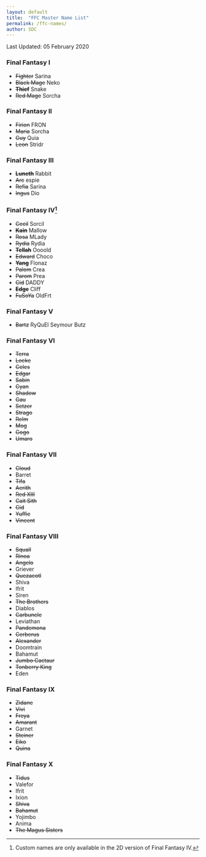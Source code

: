 ```yaml
---
layout: default
title:  "FFC Master Name List"
permalink: /ffc-names/
author: SDC
---
```


Last Updated: 05 February 2020

### Final Fantasy I
* ~~Fighter~~ Sarina
* ~~Black Mage~~ Neko
* **~~Thief~~** Snake
* ~~Red Mage~~ Sorcha

### Final Fantasy II
* ~~Firion~~ FRON
* ~~Maria~~ Sorcha
* ~~Guy~~ Quia
* ~~Leon~~ Stridr

### Final Fantasy III
* **~~Luneth~~** Rabbit
* ~~Arc~~ espie
* ~~Refia~~ Sarina
* ~~Ingus~~ Dio

### Final Fantasy IV[^1]
* ~~Cecil~~ Sorcil
* ~~**Kain**~~ Mallow
* ~~Rosa~~ MLady
* ~~Rydia~~ Rydia
* ~~**Tellah**~~ Oooold
* ~~Edward~~ Choco
* ~~**Yang**~~ Flonaz
* ~~Palom~~ Crea
* ~~Parom~~ Prea
* ~~Cid~~ DADDY
* ~~**Edge**~~ Cliff
* ~~FuSoYa~~ OldFrt

### Final Fantasy V
* ~~Bartz~~ RyQuEl Seymour Butz


### Final Fantasy VI
* ~~Terra~~ 
* ~~Locke~~ 
* ~~Celes~~ 
* ~~Edgar~~ 
* ~~Sabin~~ 
* ~~Cyan~~ 
* ~~Shadow~~ 
* ~~Gau~~ 
* ~~Setzer~~ 
* ~~Strago~~ 
* ~~Relm~~ 
* ~~Mog~~ 
* ~~Gogo~~ 
* ~~Umaro~~ 

### Final Fantasy VII
* ~~Cloud~~
* Barret
* ~~Tifa~~
* ~~Aerith~~
* ~~Red XIII~~
* ~~Cait Sith~~
* ~~Cid~~
* ~~Yuffie~~
* ~~Vincent~~

### Final Fantasy VIII
* ~~Squall~~
* ~~Rinoa~~
* ~~Angelo~~
* Griever
* ~~Quezacotl~~
* Shiva
* Ifrit
* Siren
* ~~The Brothers~~
* Diablos
* ~~Carbuncle~~
* Leviathan
* ~~Pandemona~~
* ~~Cerberus~~
* ~~Alexander~~
* Doomtrain
* Bahamut
* ~~Jumbo Cactaur~~
* ~~Tonberry King~~
* Eden

### Final Fantasy IX
* ~~Zidane~~
* ~~Vivi~~
* ~~Freya~~
* ~~Amarant~~
* Garnet
* ~~Steiner~~
* ~~Eiko~~
* ~~Quina~~

### Final Fantasy X
* ~~Tidus~~
* Valefor
* Ifrit
* Ixion
* ~~Shiva~~
* ~~Bahamut~~
* Yojimbo
* Anima
* ~~The Magus Sisters~~

[^1]: Custom names are only available in the 2D version of Final Fantasy IV.
